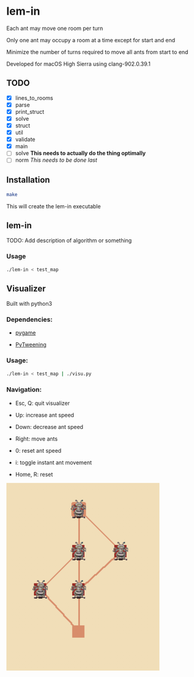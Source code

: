 # lem-in

Each ant may move one room per turn

Only one ant may occupy a room at a time except for start and end

Minimize the number of turns required to move all ants from start to end

Developed for macOS High Sierra using clang-902.0.39.1

## TODO

- [x] lines\_to\_rooms
- [x] parse
- [x] print\_struct
- [x] solve
- [x] struct
- [x] util
- [x] validate
- [x] main
- [ ] solve	**This needs to actually do the thing optimally**
- [ ] norm *This needs to be done last*

## Installation

```bash
make
```

This will create the lem-in executable

## lem-in

TODO: Add description of algorithm or something

### Usage

```bash
./lem-in < test_map
```

## Visualizer

Built with python3

### Dependencies:

* [pygame](https://www.pygame.org/news)

* [PyTweening](https://pypi.org/project/PyTweening/)

### Usage:

```bash
./lem-in < test_map | ./visu.py
```

### Navigation:

* Esc, Q: quit visualizer

* Up: increase ant speed

* Down: decrease ant speed

* Right: move ants

* 0: reset ant speed

* i: toggle instant ant movement

* Home, R: reset

![visualizer screenshot 00](screenshots/visu00.png)
